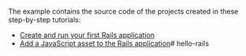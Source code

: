 The example contains the source code of the projects created in these step-by-step tutorials: 

* [Create and run your first Rails application](https://www.jetbrains.com/help/ruby/create-and-run-your-first-project.html)
* [Add a JavaScript asset to the Rails application](https://www.jetbrains.com/help/ruby/add-a-javascript-asset-to-the-rails-application.html)# hello-rails
